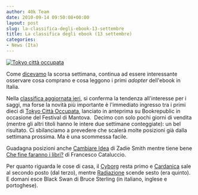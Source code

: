 ```yaml
---
author: 40k Team
date: 2010-09-14 09:50:08+00:00
layout: post
slug: la-classifica-degli-ebook-13-settembre
title: La classifica degli ebook (13 settembre)
categories:
- News (Ita)
---
```


[![Tokyo città occupata](http://www.40kbooks.com/wp-content/uploads/tokyo.jpg)](http://www.40kbooks.com/wp-content/uploads/tokyo.jpg)

Come [dicevamo](http://www.40kbooks.com/?p=1526) la scorsa settimana, continua ad essere interessante osservare cosa comprano e cosa leggono i primi _adopter_ dell'ebook in Italia.

Nella [classifica aggiornata ieri](http://www.bookrepublic.it), si conferma la tendenza all'interesse per i saggi, ma forse la novità più importante è l'immediato ingresso tra i primi dieci di [Tokyo Città Occupata](http://www.bookrepublic.it/book/9788865760505-tokyo-citta-occupata/), lanciato in anteprima su Bookrepublic in occasione del Festival di Mantova.  Decimo con solo pochi giorni di vendita (mentre gli altri titoli hanno le intere due settimane conteggiate): un bel risultato.
Ci sbilanciamo a prevedere che scalerà molte posizioni già dalla settimana prossima. Ma è una scommessa facile.

Guadagna posizioni anche [Cambiare Idea](http://www.bookrepublic.it/book/9788875212926-cambiare-idea/) di Zadie Smith mentre tiene bene [Che fine faranno i libri?](http://www.bookrepublic.it/book/9788874522644-che-fine-faranno-i-libri/) di Francesco Cataluccio.

Per quanto riguarda le cose di casa, il [Cyborg](http://www.bookrepublic.it/book/9788865860001-la-strategia-del-cyborg/) resta primo e [Cardanica](http://www.bookrepublic.it/book/9788865860083-cardanica/) sale al secondo posto (dal terzo), mentre [Radiazione](http://www.bookrepublic.it/book/9788865860069-radiazione/) scende sesto (era quinto). E domani esce Black Swan di Bruce Sterling (in italiano, inglese e portoghese).
